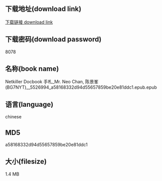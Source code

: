 ## 下载地址(download link)
[下载链接 download link](https://voluble-croquembouche-d321dc.netlify.app/?s=Netkiller+Docbook+%E6%89%8B%E6%9C%AD_Mr.+Neo+Chan%2C+%E9%99%88%E6%99%AF%E5%B3%AF%28BG7NYT%29__5526994_a58168332d94d55657859be20e81ddc1.epub)

## 下载密码(download password)
8078

## 名称(book name)
Netkiller Docbook 手札_Mr. Neo Chan, 陈景峯(BG7NYT)__5526994_a58168332d94d55657859be20e81ddc1.epub.epub

## 语言(language)
chinese

## MD5
a58168332d94d55657859be20e81ddc1

## 大小(filesize)
1.4 MB
